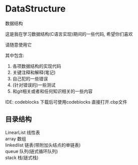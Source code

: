 # DataStructure
数据结构

这是我在学习数据结构(C语言实现)期间的一些代码, 希望你们喜欢

请随意使用它

其中包含:
1. 各项数据结构的实现代码
2. 关键注释和解释(笔记)
3. 自己犯的一些错误
4. (针对错误的)一些测试
5. 和git相关或者和任何知识相关的一些内容

IDE: codeblocks
下载后可使用codeblocks 直接打开.cbp文件

## 目录结构
LinearList									线性表  
    array									数组  
    linkedlist								链表(带附加头结点的单链表)  
    queue									队列(链式循环队列)  
    stack									栈(链式栈)  
	